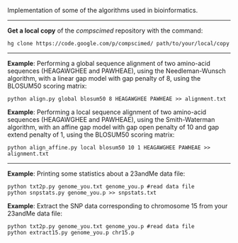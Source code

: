 Implementation of some of the algorithms used in bioinformatics.


---


**Get a local copy** of the _compscimed_ repository with the command:

`hg clone https://code.google.com/p/compscimed/ path/to/your/local/copy`


---


**Example**: Performing a global sequence alignment of two amino-acid sequences (HEAGAWGHEE and PAWHEAE), using the Needleman-Wunsch algorithm, with a linear gap model with gap penalty of 8, using the BLOSUM50 scoring matrix:

`python align.py global blosum50 8 HEAGAWGHEE PAWHEAE >> alignment.txt`

**Example**: Performing a local sequence alignment of two amino-acid sequences (HEAGAWGHEE and PAWHEAE), using the Smith-Waterman algorithm, with an affine gap model with gap open penalty of 10 and gap extend penalty of 1, using the BLOSUM50 scoring matrix:

`python align_affine.py local blosum50 10 1 HEAGAWGHEE PAWHEAE >> alignment.txt`


---


**Example**: Printing some statistics about a 23andMe data file:

```
python txt2p.py genome_you.txt genome_you.p #read data file
python snpstats.py genome_you.p >> snpstats.txt
```

**Example**: Extract the SNP data corresponding to chromosome 15 from your 23andMe data file:

```
python txt2p.py genome_you.txt genome_you.p #read data file
python extract15.py genome_you.p chr15.p
```